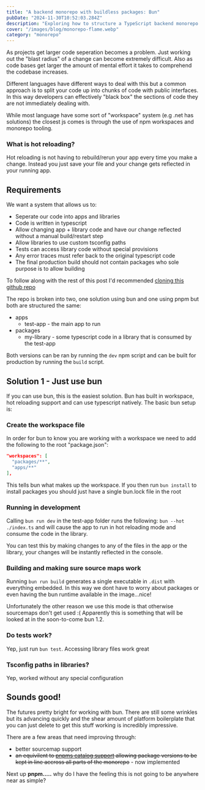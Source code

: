 ```yaml
---
title: "A backend monorepo with buildless packages: Bun"
pubDate: "2024-11-30T10:52:03.284Z"
description: "Exploring how to structure a TypeScript backend monorepo using Bun, with hot reloading, workspace setup, and source maps."
cover: "/images/blog/monorepo-flame.webp"
category: "monorepo"
---
```


As projects get larger code seperation becomes a problem. Just working out the "blast radius" of a change can become extremely difficult. Also as code bases get larger the amount of mental effort it takes to comprehend the codebase increases.

Different languages have different ways to deal with this but a common approach is to split your code up into chunks of code with public interfaces. In this way developers can effectively "black box" the sections of code they are not immediately dealing with.

While most language have some sort of "workspace" system (e.g .net has solutions) the closest js comes is through the use of npm workspaces and monorepo tooling.

### What is hot reloading?

Hot reloading is not having to rebuild/rerun your app every time you make a change. Instead you just save your file and your change gets reflected in your running app.

## Requirements

We want a system that allows us to:

- Seperate our code into apps and libraries
- Code is written in typescript
- Allow changing app + library code and have our change reflected without a manual build/restart step
- Allow libraries to use custom tsconfig paths
- Tests can access library code without special provisions
- Any error traces must refer back to the original typescript code
- The final production build should not contain packages who sole purpose is to allow building

To follow along with the rest of this post I'd recommended [cloning this github repo](https://github.com/stevejhiggs/node-monorepo)

The repo is broken into two, one solution using bun and one using pnpm but both are structured the same:

- apps
  - test-app - the main app to run
- packages
  - my-library - some typescript code in a library that is consumed by the test-app

Both versions can be ran by running the `dev` npm script and can be built for production by running the `build` script.



## Solution 1 - Just use bun

If you can use bun, this is the easiest solution. Bun has built in workspace, hot reloading support and can use typescript natively. The basic bun setup is:

### Create the workspace file

In order for bun to know you are working with a workspace we need to add the following to the root "package.json":

```json
"workspaces": [
  "packages/**",
  "apps/**"
],
```

This tells bun what makes up the workspace. If you then run `bun install` to install packages you should just have a single bun.lock file in the root

### Running in development

Calling `bun run dev` in the test-app folder runs the following: `bun --hot ./index.ts` and will cause the app to run in hot reloading mode and consume the code in the library.

You can test this by making changes to any of the files in the app or the library, your changes will be instantly reflected in the console.

### Building and making sure source maps work

Running `bun run build` generates a single executable in `.dist` with everything embedded. In this way we dont have to worry about packages or even having the bun runtime available in the image...nice!

Unfortunately the other reason we use this mode is that otherwise sourcemaps don't get used :( Apparently this is something that will be looked at in the soon-to-come bun 1.2.

### Do tests work?

Yep, just run `bun test`. Accessing library files work great

### Tsconfig paths in libraries?

Yep, worked without any special configuration

## Sounds good!

The futures pretty bright for working with bun. There are still some wrinkles but its advancing quickly
and the shear amount of platform boilerplate that you can just delete to get this stuff working is incredibly impressive.

There are a few areas that need improving through:

- better sourcemap support
- ~~an equivilent to [pnpms catalog support](https://github.com/oven-sh/bun/issues/4844) allowing package versions to be kept in line accross all parts of the monorepo~~ - now implemented

Next up **pnpm.....** why do I have the feeling this is not going to be anywhere near as simple?
